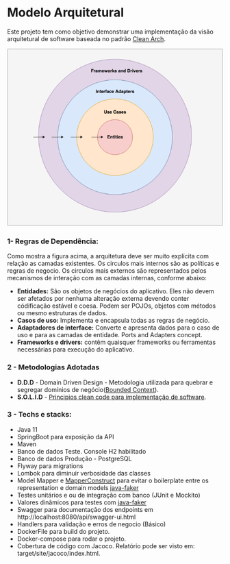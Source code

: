 # Modelo Arquitetural

Este projeto tem como objetivo demonstrar uma implementação da visão arquitetural de software baseada no padrão [Clean Arch](https://blog.cleancoder.com/uncle-bob/2012/08/13/the-clean-architecture.html).

![clean-arch flow](/readme/resource/img/clean-arq.png?raw=true)

### 1- Regras de Dependência:

Como mostra a figura acima, a arquitetura deve ser muito explícita com relação as camadas existentes. Os circulos mais internos são as políticas e regras de negocio. Os circulos mais externos são representados pelos mecanismos de interação com as camadas internas, conforme abaixo:

* **Entidades:** São os objetos de negócios do aplicativo. Eles não devem ser afetados por nenhuma alteração externa devendo conter códificação estável e coesa. Podem ser POJOs, objetos com métodos ou mesmo estruturas de dados.
* **Casos de uso:** Implementa e encapsula todas as regras de negócio.
* **Adaptadores de interface:** Converte e apresenta dados para o caso de uso e para as camadas de entidade. Ports and Adapters concept.
* **Frameworks e drivers:** contêm quaisquer frameworks ou ferramentas necessárias para execução do aplicativo.

### 2 - Metodologias Adotadas

* **D.D.D** - Domain Driven Design - Metodologia utilizada para quebrar e segregar domínios de negócio([Bounded Context](https://martinfowler.com/bliki/BoundedContext.html)).
* **S.O.L.I.D** - [Principios clean code para implementação de software](https://blog.cleancoder.com/uncle-bob/2020/10/18/Solid-Relevance.html). 

### 3 - Techs e stacks:

* Java 11
* SpringBoot para exposição da API
* Maven
* Banco de dados Teste. Console H2 habilitado
* Banco de dados Produção - PostgreSQL
* Flyway para migrations
* Lombok para diminuir verbosidade das classes
* Model Mapper e [MapperConstruct](https://mapstruct.org/documentation/installation/) para evitar o boilerplate entre os representation e domain models [java-faker](http://modelmapper.org/)
* Testes unitários e ou de integração com banco (JUnit e Mockito)
* Valores dinâmicos para testes com [java-faker](https://java-faker.herokuapp.com)
* Swagger para documentação dos endpoints em http://localhost:8080/api/swagger-ui.html
* Handlers para validação e erros de negocio (Básico)
* DockerFile para build do projeto.
* Docker-compose para rodar o projeto.
* Cobertura de código com Jacoco. Relatório pode ser visto em: target/site/jacoco/index.html.

